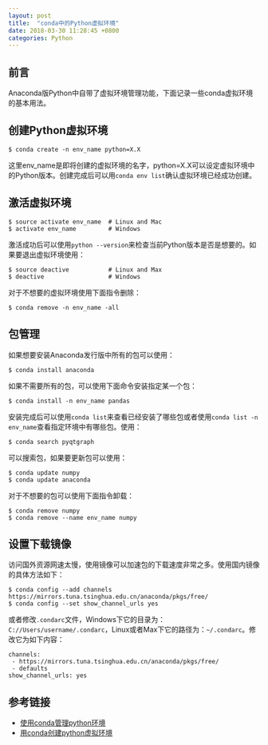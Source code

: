 ```yaml
---
layout: post
title:  "conda中的Python虚拟环境"
date: 2018-03-30 11:28:45 +0800 
categories: Python
---
```


## 前言
Anaconda版Python中自带了虚拟环境管理功能，下面记录一些conda虚拟环境的基本用法。

## 创建Python虚拟环境
```
$ conda create -n env_name python=X.X
```
这里env_name是即将创建的虚拟环境的名字，python=X.X可以设定虚拟环境中的Python版本。创建完成后可以用``conda env list``确认虚拟环境已经成功创建。

##  激活虚拟环境
```
$ source activate env_name  # Linux and Mac
$ activate env_name         # Windows
```
激活成功后可以使用``python --version``来检查当前Python版本是否是想要的。如果要退出虚拟环境使用：
```
$ source deactive           # Linux and Max
$ deactive                  # Windows
```
对于不想要的虚拟环境使用下面指令删除：
```
$ conda remove -n env_name -all
```

## 包管理
如果想要安装Anaconda发行版中所有的包可以使用：
```
$ conda install anaconda
```
如果不需要所有的包，可以使用下面命令安装指定某一个包：
```
$ conda install -n env_name pandas
```
安装完成后可以使用``conda list``来查看已经安装了哪些包或者使用``conda list -n env_name``查看指定环境中有哪些包。使用：
```
$ conda search pyqtgraph
```
可以搜索包，如果要更新包可以使用：
```
$ conda update numpy
$ conda update anaconda
```
对于不想要的包可以使用下面指令卸载：
```
$ conda remove numpy
$ conda remove --name env_name numpy
```

## 设置下载镜像
访问国外资源网速太慢，使用镜像可以加速包的下载速度非常之多。使用国内镜像的具体方法如下：
```
$ conda config --add channels https://mirrors.tuna.tsinghua.edu.cn/anaconda/pkgs/free/
$ conda config --set show_channel_urls yes
```
或者修改`.condarc`文件，Windows下它的目录为：`C://Users/username/.condarc`，Linux或者Max下它的路径为：`~/.condarc`。修改它为如下内容：
```
channels:
 - https://mirrors.tuna.tsinghua.edu.cn/anaconda/pkgs/free/
 - defaults
show_channel_urls: yes
```

## 参考链接
* [使用conda管理python环境](https://zhuanlan.zhihu.com/p/22678445)
* [用conda创建python虚拟环境](https://blog.csdn.net/lyy14011305/article/details/59500819)
